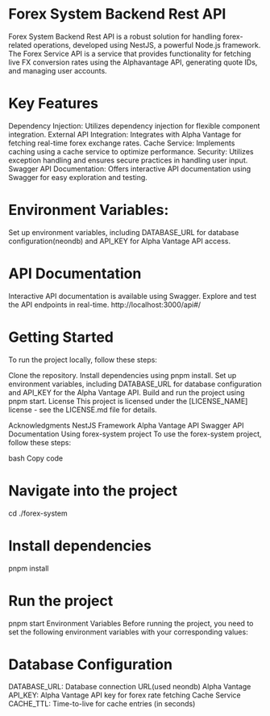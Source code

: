 # Forex System Backend Rest API
Forex System Backend Rest API is a robust solution for handling forex-related operations, developed using NestJS, a powerful Node.js framework. The Forex Service API is a service that provides functionality for fetching live FX conversion rates using the Alphavantage API, generating quote IDs, and managing user accounts.

# Key Features
Dependency Injection: Utilizes dependency injection for flexible component integration.
External API Integration: Integrates with Alpha Vantage for fetching real-time forex exchange rates.
Cache Service: Implements caching using a cache service to optimize performance.
Security: Utilizes exception handling and ensures secure practices in handling user input.
Swagger API Documentation: Offers interactive API documentation using Swagger for easy exploration and testing.


# Environment Variables:
 Set up environment variables, including DATABASE_URL for database configuration(neondb) and API_KEY for Alpha Vantage API access.

# API Documentation
Interactive API documentation is available using Swagger. Explore and test the API endpoints in real-time.
http://localhost:3000/api#/

# Getting Started
To run the project locally, follow these steps:

Clone the repository.
Install dependencies using pnpm install.
Set up environment variables, including DATABASE_URL for database configuration and API_KEY for the Alpha Vantage API.
Build and run the project using pnpm start.
License
This project is licensed under the [LICENSE_NAME] license - see the LICENSE.md file for details.

Acknowledgments
NestJS Framework
Alpha Vantage API
Swagger API Documentation
Using forex-system project
To use the forex-system project, follow these steps:

bash
Copy code
# Navigate into the project
cd ./forex-system

# Install dependencies
pnpm install

# Run the project
pnpm start
Environment Variables
Before running the project, you need to set the following environment variables with your corresponding values:

# Database Configuration
DATABASE_URL: Database connection URL(used neondb)
Alpha Vantage
API_KEY: Alpha Vantage API key for forex rate fetching
Cache Service
CACHE_TTL: Time-to-live for cache entries (in seconds)